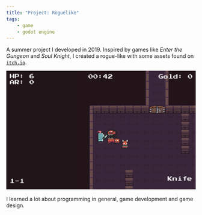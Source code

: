 ```yaml
---
title: "Project: Roguelike"
tags:
    - game
    - godot engine
---
```


A summer project I developed in 2019. Inspired by games like *Enter the Gungeon* and *Soul Knight*, I created a rogue-like with some assets found on [`itch.io`](https://itch.io/game-assets).

![Project-Roguelike](../assets/projects/project-roguelike.png)


I learned a lot about programming in general, game development and game design.